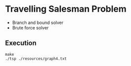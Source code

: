 # Travelling Salesman Problem

* Branch and bound solver
* Brute force solver

## Execution

```
make
./tsp ./resources/graph4.txt
```